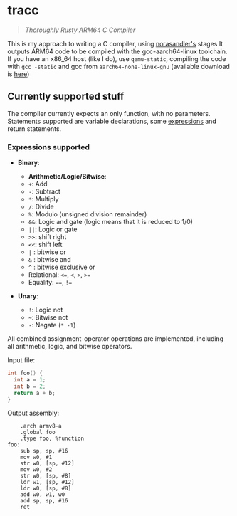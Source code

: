 # tracc

> *Thoroughly Rusty ARM64 C Compiler*

This is my approach to writing a C compiler, using [norasandler's](https://github.com/nlsandler/write_a_c_compiler) stages
It outputs ARM64 code to be compiled with the gcc-aarch64-linux toolchain.
If you have an x86\_64 host (like I do), use `qemu-static`, compiling the code with `gcc -static` and gcc from `aarch64-none-linux-gnu` (available download is [here](https://developer.arm.com/tools-and-software/open-source-software/developer-tools/gnu-toolchain/gnu-a/downloads))

## Currently supported stuff

The compiler currently expects an only function, with no parameters. Statements supported are variable
declarations, some [expressions](#expressions-supported) and return statements.

### Expressions supported
- **Binary**:
  - **Arithmetic/Logic/Bitwise**:
  - `+`: Add
  - `-`: Subtract
  - `*`: Multiply
  - `/`: Divide
  - `%`: Modulo (unsigned division remainder)
  - `&&`: Logic and gate (logic means that it is reduced to 1/0)
  - `||`: Logic or gate
  - `>>`: shift right
  - `<<`: shift left
  - `|` : bitwise or
  - `&` : bitwise and
  - `^` : bitwise exclusive or
  - Relational: `<=`, `<`, `>`, `>=`
  - Equality: `==`, `!=`

- **Unary**:
  - `!`: Logic not
  - `~`: Bitwise not
  - `-`: Negate (`* -1`)

All combined assignment-operator operations are implemented, including all arithmetic, logic, and bitwise operators.





Input file:

```c
int foo() {
  int a = 1;
  int b = 2;
  return a + b;
}
```

Output assembly:

```armasm
	.arch armv8-a
	.global foo
	.type foo, %function
foo:
	sub sp, sp, #16
	mov w0, #1
	str w0, [sp, #12]
	mov w0, #2
	str w0, [sp, #8]
	ldr w1, [sp, #12]
	ldr w0, [sp, #8]
	add w0, w1, w0
	add sp, sp, #16
	ret
```
